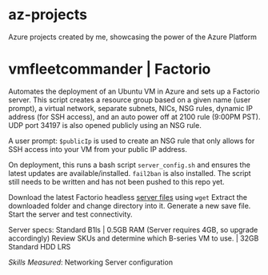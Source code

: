 # az-projects
Azure projects created by me, showcasing the power of the Azure Platform

# vmfleetcommander | Factorio
Automates the deployment of an Ubuntu VM in Azure and sets up a Factorio server. 
This script creates a resource group based on a given name (user prompt), a virtual network, separate subnets, NICs, NSG rules, dynamic IP address (for SSH access), and an auto power off at 2100 rule (9:00PM PST). UDP port 34197 is also opened publicly using an NSG rule. 

A user prompt: `$publicIp` is used to create an NSG rule that only allows for SSH access into your VM from your public IP address. 

On deployment, this runs a bash script `server_config.sh` and ensures the latest updates are available/installed. 
`fail2ban` is also installed. 
The script still needs to be written and has not been pushed to this repo yet. 

Download the latest Factorio headless [server files](https://factorio.com/get-download/stable/headless/linux64) using `wget`
Extract the downloaded folder and change directory into it. 
Generate a new save file. 
Start the server and test connectivity. 

Server specs:
Standard B1ls | 
0.5GB RAM (Server requires 4GB, so upgrade accordingly) Review SKUs and determine which B-series VM to use. | 
32GB Standard HDD LRS

*Skills Measured*:
Networking
Server configuration
